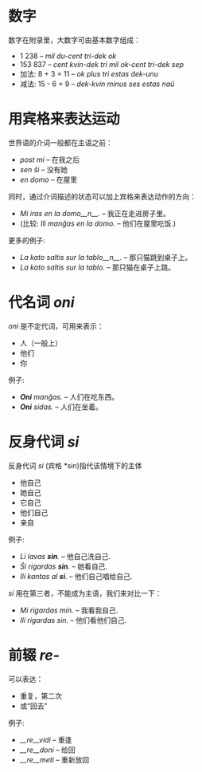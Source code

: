 # 数字

 数字在附录里，大数字可由基本数字组成：

- 1 238                     – *mil du-cent tri-dek ok*
- 153 837                   – *cent kvin-dek tri mil ok-cent tri-dek sep*
- 加法:   8 + 3 = 11 – *ok plus tri estas dek-unu*
- 减法:   15 - 6 = 9 – *dek-kvin minus ses estas naŭ*

# 用宾格来表达运动

世界语的介词一般都在主语之前：

- *post mi* – 在我之后
- *sen ŝi* – 没有她
- *en domo* – 在屋里

同时，通过介词描述的状态可以加上宾格来表达动作的方向：

- *Mi iras en la domo__n__.* – 我正在走进房子里。
- (比较: *Ili manĝas en la domo.* – 他们在屋里吃饭.)

更多的例子:

- *La kato saltis sur la tablo__n__.* – 那只猫跳到桌子上。
- *La kato saltis sur la tablo.* – 那只猫在桌子上跳。

# 代名词 *oni*

*oni* 是不定代词，可用来表示：

- 人（一般上）
- 他们
- 你

例子:

- *__Oni__ manĝas.* – 人们在吃东西。
- *__Oni__ sidas.* – 人们在坐着。
 

# 反身代词 *si*

反身代词 *si* (宾格 *sin)指代该情境下的主体

- 他自己
- 她自己
- 它自己
- 他们自己
- 亲自

例子:

- *Li lavas __sin__.* – 他自己洗自己.
- *Ŝi rigardas __sin__.* – 她看自己.
- *Ili kantas al __si__.* – 他们自己唱给自己.
 
*si* 用在第三者，不能成为主语，我们来对比一下：

- *Mi rigardas min.* – 我看我自己.
- *Ili rigardas sin.* – 他们看他们自己.

# 前辍 *re-*

可以表达：

- 重复，第二次
- 或“回去”

例子:

- *__re__vidi* – 重逢
- *__re__doni* – 给回
- *__re__meti* – 重新放回

 
